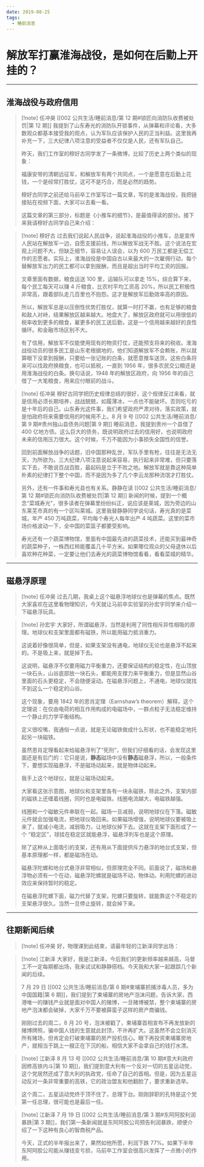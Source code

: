 ```yaml
---
date: 2019-08-25
tags:
  - 睡前消息
---
```


# 解放军打赢淮海战役，是如何在后勤上开挂的？

---

## 淮海战役与政府信用

> [!note] 任冲昊
> [[002 公共生活/睡前消息/第 12 期#锁匠向消防队收费被处罚|第 12 期]] 我提到了山东寿光的消防队开锁事件，从弹幕和评论看，大多数观众都基本接受我的观点，认为军队应该保护人民的正当利益。这里我再补充一下，三大纪律八项注意的受益者不仅仅是人民，还有军队自己。
> 
> 昨天，我们工作室的穆好古同学发了一条微博，比较了历史上两个类似的现象：
> 
> 福康安带的清朝远征军，和解放军有两个共同点，一个是愿意在后勤上花钱，一个是经常打胜仗，这可不是巧合，而是必然的趋势。
> 
> 穆好古同学之前还给马前卒工作室写过一篇文章，写的是淮海战役，我把链接贴在视频下面，大家可以去看一看。
> 
> 这篇文章的第三部分，标题是《小推车的细节》，是最值得读的部分。接下来我请穆好古同学自己来介绍：

> [!note] 穆好古
> 过去我们说起人民战争，说起淮海战役的小推车，总是宣传人民站在解放军一边，自愿支援前线，所以解放军战无不胜。这个说法在宏观上问题不大，但缺乏细节，容易让人误会，以为 600 万民工都是无偿工作的志愿者。实际上，淮海战役是中国自古以来最大的一次雇佣行动，每个替解放军出力的民工都可以拿到报酬，而且是超出当时平均工资的回报。
> 
> 文章里面有数据，粮食运送 100 里，运输队可以拿走 15%，综合算下来，每个民工每天可以赚 4 斤粮食，比农村平均工资高 20%，所以民工积极性非常高，跟着部队走几百里也不抱怨。这才是解放军后勤效率高的原因。
> 
> 所以，解放军总是以压倒性优势打胜仗，就算一时打不赢，也有足够的粮食和敌人对峙，结果解放区越来越大。地盘大了，解放区政府就可以用很低的税率收到更多的粮食，雇更多的民工送后勤，这是一个信用越来越好的良性循环。和金融市场区别不大。
> 
> 有了信用，解放军不仅能使用现有的物资打仗，还能预支将来的税收。淮海战役动员的很多民工是山东老根据地的，他们知道解放军不会赖账，所以就算眼下没拿到报酬，只要给一张记账的白条，就愿意推车送货。这些白条将来可以找政府换粮食，也可以抵税，一直到 1956 年，很多农民交公粮还是用淮海战役的白条。换句话说，1948 年的解放区政府，向 1956 年的自己借了一大笔粮食，用来应付眼前的战斗。

> [!note] 任冲昊
> 穆好古同学把历史规律总结的很好，这个规律反过来看，就是信用必须长期培养，战战兢兢，如履薄冰，一点也不能破坏。否则吃亏的是十年后的自己。山东寿光这件事，我们希望政府严肃对待，落实政策，就是怕政府将来需要信用的时候用不上。8 月 9 号 [[002 公共生活/睡前消息/第 9 期#贵州独山县债务问题|第 9 期]] 睡前消息，我提到贵州一个县借了 400 亿地方债。这么巨大的债务，既说明政府过去的信用好，也说明政府未来的信用压力很大。这个时候，千万不能因为小事损失全国性的信誉。
> 
> 回到前面解放战争的话题，旧中国那种乱世，军队手里有枪，往往是无法无天，为所欲为。三大纪律八项注意说起来容易，执行起来非常难，但只要落实下去，不敢说百战百胜，最起码是立于不败之地。解放军就是靠这种简单朴素的纪律打下整个中国，而不是因为多了几个李云龙那种流氓才打胜仗。
> 
> 另外，还有一件事和寿光县也有关系。静静在读 [[002 公共生活/睡前消息/第 12 期#锁匠向消防队收费被处罚|第 12 期]] 新闻的时候，提到一个概念“菜城寿光”，很多读者在弹幕里纷纷纠正，说应该是莱城，因为旁边的山东莱芜市真的有一个区叫莱城。这里我替静静同学说句话，寿光真的是菜城，年产 450 万吨蔬菜，平均每个寿光人每年出产 4 吨蔬菜。这里的菜市场价格波动一下，全中国的菜篮子都要受影响。
> 
> 寿光还有一个蔬菜博物馆，里面有中国最先进的蔬菜技术，还能买到最神奇的蔬菜种子，一株西红柿能覆盖几十平方米。如果哪位观众的父母退休以后喜欢种花种菜，一定要让他们去寿光的蔬菜博物馆看看，看看菜城的精华。

---

## 磁悬浮原理

> [!note] 任冲昊
> 过去几期，我桌上这个磁悬浮地球仪也是弹幕的焦点。既然大家喜欢在这里看物理知识，今天就让马前卒实验室的孙宏宇同学来介绍一下磁悬浮玩具。

> [!note] 孙宏宇
> 大家好，所谓磁悬浮，当然是利用了同性相斥异性相吸的原理。地球仪和支架里面都有磁铁，所以能用磁力抵消重力。
> 
> 这说着好像很简单，但是，如果支架没有通电，地球仪无论也是悬浮不起来的。不是吸上来，就是掉下去。
> 
> 这说明，磁悬浮不仅要用磁力平衡重力，还要保证结构的稳定性，在山顶放一块石头，山谷底部放一块石头，都能用支撑力来平衡重力，但是显然山谷里面的石头更稳定，不会随便滚动。在磁悬浮问题上，不通电，地球仪就找不到这么一个稳定的山谷。
> 
> 这个现象，要用 1842 年的恩肖定理（Earnshaw’s theorem）解释，这个定理说：在仅由电荷的相互作用构成的电磁场中，一群点粒子无法稳定维持一个静止的力学平衡结构。
> 
> 定义很咬嘴，我通俗一点说，就是无论磁铁做成什么形状，也不能稳定地托起另一块磁铁。
> 
> 虽然恩肖定理看起来给磁悬浮判了“死刑”，但我们仔细看的话，会发现这里面还是有后门的：它只是说，**静态**磁场中没有**静态**磁悬浮，所以，一般条件下，要想实现磁悬浮，不是磁场动起来，就是物体动起来。
> 
> 我手上这个地球仪，就是让磁场动起来。
> 
> 大家看这张示意图，地球仪和支架里各有一块永磁铁，除此之外，支架内部的磁铁上还缠着线圈，同时也是电磁铁。线圈电流越大，电磁铁越强。
> 
> 线圈和一个磁敏元件串联在一起。磁场一旦减弱，说明地球仪在下落。磁敏元件就会加强电流，把地球仪吸回来。如果磁场增强，说明地球仪要被吸上来了，就减小电流，减弱吸力，让地球仪掉下去。这就在支架下面形成了一个 “稳定区”，球挂在稳定区就能悬浮，磁悬浮列车也是这个原理。
> 
> 除了这种从上面吸引的支架，还有用从下面提供斥力悬浮的地台式支架，但基本原理都一样，都是磁场在动。
> 
> 磁悬浮陀螺和地台式悬浮非常相似，但原理完全不同。前面说了，磁场和悬浮物必须有一个在动，磁悬浮陀螺就是磁场不动，物体动。利用陀螺的进动效应来保持暂时的稳定。
> 
> 在磁悬浮陀螺下面，磁力代替了支架，陀螺只要旋转，就能靠这个不稳定的支架悬浮很久。当然一旦停止旋转，就会掉下来。

---

## 往期新闻后续

> [!note] 任冲昊
> 好，物理课到此结束，请最年轻的江新泽同学出场：

> [!note] 江新泽
> 大家好，我是江新泽，今后我们的更新频率越来越高，马督工不一定每期都出场，我来试试和静静搭档。今天我和大家一起跟踪几个新闻的后续。
> 
> 7 月 29 日 [[002 公共生活/睡前消息/第 6 期#柬埔寨抓捕涉毒人员，多为中国国籍|第 6 期]]，我们提到了柬埔寨的房地产泡沫问题，告诉大家，西港唯一的赚钱产业就是面对中国人的赌博，一旦赌博被禁，整个柬埔寨的房地产泡沫都会破掉，大家千万不要被薛蛮子这样的房产商骗钱。
> 
> 刚刚过去的周二，8 月 20 号，泡沫被戳了，柬埔寨首相宣布不再发放新的赌博牌照，骗中国人钱的生意就此封顶，不许再扩大。这虽然不会立刻消灭所有赌场，但肯定会打破柬埔寨的房产投机信心。眼下再投资柬埔寨房地产，就相当于跳上一艘正在下沉的船，相信大家不会拿自己的钱打水漂。

> [!note] 江新泽
> 8 月 13 号 [[002 公共生活/睡前消息/第 10 期#意大利政府因修高铁内斗|第 10 期]]，我们提到意大利有一个反对一切的五星运动党，这个党居然还成了意大利的执政党，任命了自己的首相。但是，因为五星运动反对一条非常重要的高铁，它的政治盟友和他翻脸了，要求重新选举。
> 
> 这个周二，五星运动党终于顶不住了，总理下台。刚刚辞职的孔特是这个党第一任总理，很可能也是最后一任。

> [!note] 江新泽
> 7 月 19 日 [[002 公共生活/睡前消息/第 3 期#东阿阿胶利润暴跌|第 3 期]]，我们第一条新闻就是东阿阿胶公司预告利润暴跌，顺便介绍了一下这种有良心的智商税产品。
> 
> 今天，正式的半年报出来了，果然如他所愿，利润下跌 77%。如果下半年东阿阿胶公司能从赚钱变亏损，马前卒工作室会很高兴发挥了一点微小的作用。
